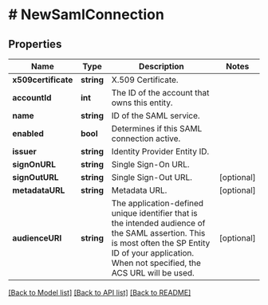 # # NewSamlConnection

## Properties

Name | Type | Description | Notes
------------ | ------------- | ------------- | -------------
**x509certificate** | **string** | X.509 Certificate. | 
**accountId** | **int** | The ID of the account that owns this entity. | 
**name** | **string** | ID of the SAML service. | 
**enabled** | **bool** | Determines if this SAML connection active. | 
**issuer** | **string** | Identity Provider Entity ID. | 
**signOnURL** | **string** | Single Sign-On URL. | 
**signOutURL** | **string** | Single Sign-Out URL. | [optional] 
**metadataURL** | **string** | Metadata URL. | [optional] 
**audienceURI** | **string** | The application-defined unique identifier that is the intended audience of the SAML assertion. This is most often the SP Entity ID of your application. When not specified, the ACS URL will be used. | [optional] 

[[Back to Model list]](../../README.md#documentation-for-models) [[Back to API list]](../../README.md#documentation-for-api-endpoints) [[Back to README]](../../README.md)


